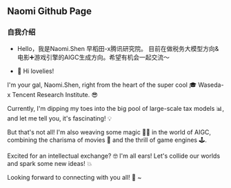 ## Naomi Github Page
### 自我介绍
- Hello，我是Naomi.Shen 早稻田-x腾讯研究院。
  目前在做税务大模型方向&电影➕游戏引擎的AIGC生成方向。希望有机会一起交流～

- 👋 Hi lovelies!

I'm your gal, Naomi.Shen, right from the heart of the super cool 🎓 Waseda-x Tencent Research Institute. 😎

Currently, I'm dipping my toes into the big pool of large-scale tax models 📊, and let me tell you, it's fascinating! 💡

But that's not all! I'm also weaving some magic 🧙‍♀️ in the world of AIGC, combining the charisma of movies 🎥 and the thrill of game engines 🕹️.

Excited for an intellectual exchange? 🤓 I'm all ears! Let's collide our worlds and spark some new ideas! 💥

Looking forward to connecting with you all! 💖 ~
